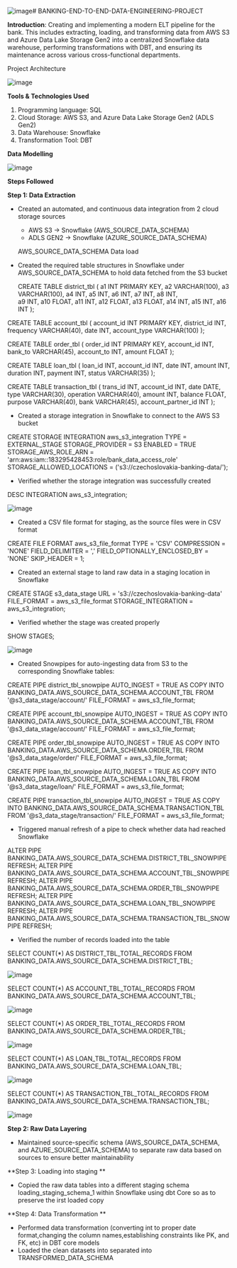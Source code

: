 ![image](https://github.com/user-attachments/assets/3fba0c4d-003d-4a18-9a6a-bbf3927c7c58)# BANKING-END-TO-END-DATA-ENGINEERING-PROJECT

**Introduction**:
Creating and implementing a modern ELT pipeline for the bank. This includes extracting, loading, and transforming data from AWS S3 and Azure Data Lake Storage Gen2 into a centralized Snowflake data warehouse, performing transformations with DBT, and ensuring its maintenance across various cross-functional departments.



Project Architecture

![image](https://github.com/user-attachments/assets/36095a92-64c2-4b14-98c9-314bb8400345)


**Tools & Technologies Used**
1. Programming language: SQL
2. Cloud Storage: AWS S3, and Azure Data Lake Storage Gen2 (ADLS Gen2)
3. Data Warehouse: Snowflake
4. Transformation Tool: DBT

**Data Modelling** 

![image](https://github.com/user-attachments/assets/23c54676-dbf4-4370-8334-7b69e1b84526)


**Steps Followed**

**Step 1: Data Extraction**

* Created an automated, and continuous data integration from 2 cloud storage sources
  * AWS S3 -> Snowflake (AWS_SOURCE_DATA_SCHEMA)
  * ADLS GEN2 -> Snowflake (AZURE_SOURCE_DATA_SCHEMA)

  AWS_SOURCE_DATA_SCHEMA Data load

* Created the required table structures in Snowflake under AWS_SOURCE_DATA_SCHEMA to hold data fetched from the S3 bucket

  CREATE TABLE district_tbl (
  a1 INT PRIMARY KEY,
  a2 VARCHAR(100),
  a3 VARCHAR(100),
  a4 INT,
  a5 INT,
  a6 INT,
  a7 INT,
  a8 INT,	
  a9 INT,
  a10 FLOAT,
  a11 INT,
  a12 FLOAT,
  a13 FLOAT,
  a14 INT,
  a15 INT,
  a16 INT
);

CREATE TABLE account_tbl (
  account_id INT PRIMARY KEY,
  district_id INT,
  frequency VARCHAR(40),
  date INT,
  account_type VARCHAR(100)
);

CREATE TABLE order_tbl (
  order_id INT PRIMARY KEY,
  account_id INT,
  bank_to VARCHAR(45),
  account_to INT,
  amount FLOAT
);

CREATE TABLE loan_tbl (
  loan_id INT,
  account_id INT,
  date INT,
  amount INT,
  duration INT,
  payment INT,
  status VARCHAR(35)
);

CREATE TABLE transaction_tbl (
  trans_id INT,
  account_id INT,
  date DATE,
  type VARCHAR(30),
  operation VARCHAR(40),
  amount INT,
  balance FLOAT,
  purpose VARCHAR(40),
  bank VARCHAR(45),
  account_partner_id INT
);

*  Created a storage integration in Snowflake to connect to the AWS S3 bucket

CREATE STORAGE INTEGRATION aws_s3_integration 
TYPE = EXTERNAL_STAGE
STORAGE_PROVIDER = S3
ENABLED = TRUE
STORAGE_AWS_ROLE_ARN = 'arn:aws:iam::183295428453:role/bank_data_access_role'
STORAGE_ALLOWED_LOCATIONS = ('s3://czechoslovakia-banking-data/');

* Verified whether the storage integration was successfully created

DESC INTEGRATION aws_s3_integration;

![image](https://github.com/user-attachments/assets/52ded14f-4778-4a98-a627-21276ff9d8c4)

* Created a CSV file format for staging, as the source files were in CSV format

CREATE FILE FORMAT aws_s3_file_format
TYPE = 'CSV'
COMPRESSION = 'NONE'
FIELD_DELIMITER = ','
FIELD_OPTIONALLY_ENCLOSED_BY = 'NONE'
SKIP_HEADER = 1;

*  Created an external stage to land raw data in a staging location in Snowflake

CREATE STAGE s3_data_stage
URL = 's3://czechoslovakia-banking-data'
FILE_FORMAT = aws_s3_file_format
STORAGE_INTEGRATION = aws_s3_integration;

* Verified whether the stage was created properly

SHOW STAGES;

![image](https://github.com/user-attachments/assets/45375fcd-714f-4af4-8d9f-358c9ef65d9f)


* Created Snowpipes for auto-ingesting data from S3 to the corresponding Snowflake tables:

CREATE PIPE district_tbl_snowpipe
AUTO_INGEST = TRUE
AS 
COPY INTO BANKING_DATA.AWS_SOURCE_DATA_SCHEMA.ACCOUNT_TBL
FROM '@s3_data_stage/account/'
FILE_FORMAT = aws_s3_file_format;

CREATE PIPE account_tbl_snowpipe
AUTO_INGEST = TRUE
AS 
COPY INTO BANKING_DATA.AWS_SOURCE_DATA_SCHEMA.ACCOUNT_TBL
FROM '@s3_data_stage/account/'
FILE_FORMAT = aws_s3_file_format;

CREATE PIPE order_tbl_snowpipe
AUTO_INGEST = TRUE
AS 
COPY INTO BANKING_DATA.AWS_SOURCE_DATA_SCHEMA.ORDER_TBL
FROM '@s3_data_stage/order/'
FILE_FORMAT = aws_s3_file_format;

CREATE PIPE loan_tbl_snowpipe
AUTO_INGEST = TRUE
AS 
COPY INTO BANKING_DATA.AWS_SOURCE_DATA_SCHEMA.LOAN_TBL
FROM '@s3_data_stage/loan/'
FILE_FORMAT = aws_s3_file_format;

CREATE PIPE transaction_tbl_snowpipe
AUTO_INGEST = TRUE
AS 
COPY INTO BANKING_DATA.AWS_SOURCE_DATA_SCHEMA.TRANSACTION_TBL
FROM '@s3_data_stage/transaction/'
FILE_FORMAT = aws_s3_file_format;

* Triggered manual refresh of a pipe to check whether data had reached Snowflake

ALTER PIPE BANKING_DATA.AWS_SOURCE_DATA_SCHEMA.DISTRICT_TBL_SNOWPIPE REFRESH;
ALTER PIPE BANKING_DATA.AWS_SOURCE_DATA_SCHEMA.ACCOUNT_TBL_SNOWPIPE REFRESH;
ALTER PIPE BANKING_DATA.AWS_SOURCE_DATA_SCHEMA.ORDER_TBL_SNOWPIPE REFRESH;
ALTER PIPE BANKING_DATA.AWS_SOURCE_DATA_SCHEMA.LOAN_TBL_SNOWPIPE REFRESH;
ALTER PIPE BANKING_DATA.AWS_SOURCE_DATA_SCHEMA.TRANSACTION_TBL_SNOWPIPE REFRESH;


* Verified the number of records loaded into the table

SELECT COUNT(*) AS DISTRICT_TBL_TOTAL_RECORDS
FROM BANKING_DATA.AWS_SOURCE_DATA_SCHEMA.DISTRICT_TBL;

![image](https://github.com/user-attachments/assets/81eae045-5def-463f-99cb-a6ca650e3547)



SELECT COUNT(*) AS ACCOUNT_TBL_TOTAL_RECORDS
FROM BANKING_DATA.AWS_SOURCE_DATA_SCHEMA.ACCOUNT_TBL;

![image](https://github.com/user-attachments/assets/6782ec61-b72e-4c8a-b8b5-894bb4f64bc4)



SELECT COUNT(*) AS ORDER_TBL_TOTAL_RECORDS
FROM BANKING_DATA.AWS_SOURCE_DATA_SCHEMA.ORDER_TBL;

![image](https://github.com/user-attachments/assets/7910abc0-1747-4195-aad7-ce2a0068d1cf)



SELECT COUNT(*) AS LOAN_TBL_TOTAL_RECORDS
FROM BANKING_DATA.AWS_SOURCE_DATA_SCHEMA.LOAN_TBL;

![image](https://github.com/user-attachments/assets/d706e44f-1e02-4e86-a478-47908adafc6f)


SELECT COUNT(*) AS TRANSACTION_TBL_TOTAL_RECORDS
FROM BANKING_DATA.AWS_SOURCE_DATA_SCHEMA.TRANSACTION_TBL;

![image](https://github.com/user-attachments/assets/af608730-d3df-4f59-826d-e5c22dec51f2)





**Step 2: Raw Data Layering**

* Maintained source-specific schema (AWS_SOURCE_DATA_SCHEMA, and AZURE_SOURCE_DATA_SCHEMA) to separate raw data based on sources to ensure better maintainability

**Step 3: Loading into staging **

* Copied the raw data tables into a different staging schema loading_staging_schema_1 within Snowflake using dbt Core so as to preserve the irst loaded copy

**Step 4: Data Transformation **
* Performed data transformation (converting int to proper date format,changing the column names,establishing constraints like PK, and FK, etc) in DBT core models
* Loaded the clean datasets into separated into TRANSFORMED_DATA_SCHEMA


